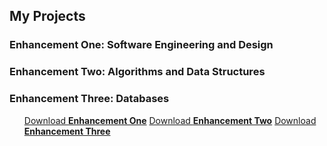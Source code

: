 ## My Projects

### Enhancement One: Software Engineering and Design



### Enhancement Two: Algorithms and Data Structures


### Enhancement Three: Databases


 <ul class="downloads">
          <a href="https://1drv.ms/u/c/d03a055768b87148/IQQ0x-Rm3VEJQqOmqFs1Ccd-Ab4AL0EJkyXAk1eRXW9GrPg](https://onedrive.live.com/download?cid=d03a055768b87148&id=D03A055768B87148!s66e4c73451dd4209a3a6a85b3509c77e&resid=D03A055768B87148!s66e4c73451dd4209a3a6a85b3509c77e&embed=1&migratedtospo=true&redeem=aHR0cHM6Ly8xZHJ2Lm1zL3UvYy9kMDNhMDU1NzY4Yjg3MTQ4L0lRUTB4LVJtM1ZFSlFxT21xRnMxQ2NkLUFiNEFMMEVKa3lYQWsxZVJYVzlHclBn)">Download <strong>Enhancement One</strong></a>
          <a href="{{ site.github.tar_url }}">Download <strong>Enhancement Two</strong></a>
          <a href="{{ site.github.repository_url }}">Download <strong>Enhancement Three</strong></a>
       



